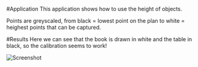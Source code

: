#Application
This application shows how to use the height of objects.

Points are greyscaled, from black = lowest point on the plan to white = heighest points that can be captured.


#Results
Here we can see that the book is drawn in white and the table in black, so the calibration seems to work!

![Screenshot](https://github.com/potioc/Papart-examples/blob/master/papart-examples/DepthCamera/TouchPointCloud/touchpointcloud.png)
